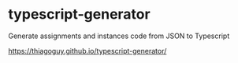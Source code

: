 # typescript-generator
Generate assignments and instances code from JSON to Typescript

https://thiagoguy.github.io/typescript-generator/
